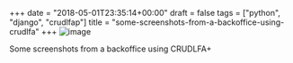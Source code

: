 +++
date = "2018-05-01T23:35:14+00:00"
draft = false
tags = ["python", "django", "crudlfap"]
title = "some-screenshots-from-a-backoffice-using-crudlfa"
+++
![image](/img/2018-05-01-some-screenshots-from-a-backoffice-using-crudlfa/a4d7efadb0c02ada1bfecab59e57b2c6e5a1505b2a0d5ef3c7d9d563123af92a.png)

Some screenshots from a backoffice using CRUDLFA+
